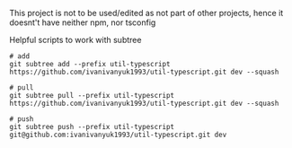 This project is not to be used/edited as not part of other projects, hence it doesnt't have neither npm, nor tsconfig

Helpful scripts to work with subtree
```
# add
git subtree add --prefix util-typescript https://github.com/ivanivanyuk1993/util-typescript.git dev --squash

# pull
git subtree pull --prefix util-typescript https://github.com/ivanivanyuk1993/util-typescript.git dev --squash

# push
git subtree push --prefix util-typescript git@github.com:ivanivanyuk1993/util-typescript.git dev
